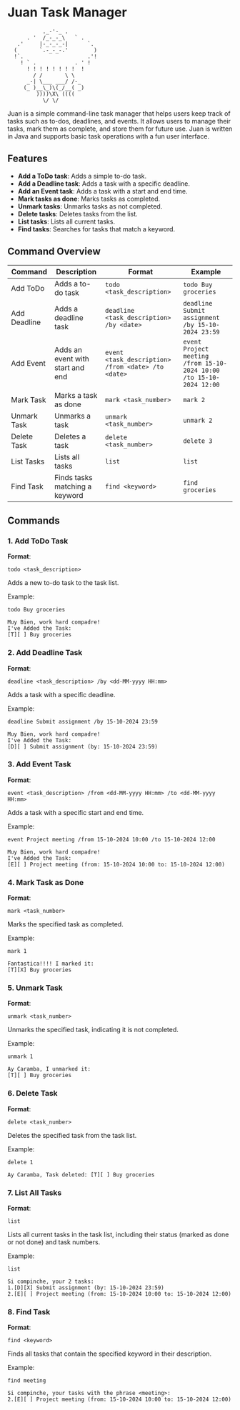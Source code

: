 # Juan Task Manager

               ._-'-_ .
          . '  /_-_-_\   ` .
       .'     |-_-_-_-|      `.
      (       `.-_-_-.'        )
      !`.                    .'!
        ! ` .            . ' !
          ! ! ! ! ! ! ! !  !
            / /       \ \
          _-| \___ ___/ /-_
         (_ )__\_)\(_/__( _)
             ))))\X\ ((((
               \/ \/ 

Juan is a simple command-line task manager that helps users keep track of tasks such as to-dos, deadlines, and events. It allows users to manage their tasks, mark them as complete, and store them for future use. Juan is written in Java and supports basic task operations with a fun user interface.

## Features

- **Add a ToDo task**: Adds a simple to-do task.
- **Add a Deadline task**: Adds a task with a specific deadline.
- **Add an Event task**: Adds a task with a start and end time.
- **Mark tasks as done**: Marks tasks as completed.
- **Unmark tasks**: Unmarks tasks as not completed.
- **Delete tasks**: Deletes tasks from the list.
- **List tasks**: Lists all current tasks.
- **Find tasks**: Searches for tasks that match a keyword.

## Command Overview

| Command      | Description                        | Format                                             | Example                                                             |
|--------------|------------------------------------|----------------------------------------------------|---------------------------------------------------------------------|
| Add ToDo     | Adds a to-do task                  | `todo <task_description>`                          | `todo Buy groceries`                                                |
| Add Deadline | Adds a deadline task               | `deadline <task_description> /by <date>`           | `deadline Submit assignment /by 15-10-2024 23:59`                   |
| Add Event    | Adds an event with start and end   | `event <task_description> /from <date> /to <date>` | `event Project meeting /from 15-10-2024 10:00 /to 15-10-2024 12:00` |
| Mark Task    | Marks a task as done               | `mark <task_number>`                               | `mark 2`                                                            |
| Unmark Task  | Unmarks a task                     | `unmark <task_number>`                             | `unmark 2`                                                          |
| Delete Task  | Deletes a task                     | `delete <task_number>`                             | `delete 3`                                                          |
| List Tasks   | Lists all tasks                    | `list`                                             | `list`                                                              |
| Find Task    | Finds tasks matching a keyword     | `find <keyword>`                                   | `find groceries`                                                    |

## Commands

### 1. Add ToDo Task

**Format**:
```
todo <task_description>
```

Adds a new to-do task to the task list.

Example:
```
todo Buy groceries

Muy Bien, work hard compadre!
I've Added the Task:
[T][ ] Buy groceries
```

### 2. Add Deadline Task

**Format**:
```
deadline <task_description> /by <dd-MM-yyyy HH:mm>
```

Adds a task with a specific deadline.

Example:
```
deadline Submit assignment /by 15-10-2024 23:59

Muy Bien, work hard compadre!
I've Added the Task:
[D][ ] Submit assignment (by: 15-10-2024 23:59)
```

### 3. Add Event Task

**Format**:
```
event <task_description> /from <dd-MM-yyyy HH:mm> /to <dd-MM-yyyy HH:mm>
```

Adds a task with a specific start and end time.

Example:
```
event Project meeting /from 15-10-2024 10:00 /to 15-10-2024 12:00

Muy Bien, work hard compadre!
I've Added the Task:
[E][ ] Project meeting (from: 15-10-2024 10:00 to: 15-10-2024 12:00)
```

### 4. Mark Task as Done

**Format**:
```
mark <task_number>
```

Marks the specified task as completed.

Example:
```
mark 1

Fantastica!!!! I marked it:
[T][X] Buy groceries
```

### 5. Unmark Task

**Format**:
```
unmark <task_number>
```

Unmarks the specified task, indicating it is not completed.

Example:
```
unmark 1

Ay Caramba, I unmarked it:
[T][ ] Buy groceries
```

### 6. Delete Task

**Format**:
```
delete <task_number>
```

Deletes the specified task from the task list.

Example:
```
delete 1

Ay Caramba, Task deleted: [T][ ] Buy groceries
```

### 7. List All Tasks

**Format**:
```
list
```

Lists all current tasks in the task list, including their status (marked as done or not done) and task numbers.

Example:
```
list

Si compinche, your 2 tasks:
1.[D][X] Submit assignment (by: 15-10-2024 23:59)
2.[E][ ] Project meeting (from: 15-10-2024 10:00 to: 15-10-2024 12:00)
```

### 8. Find Task

**Format**:
```
find <keyword>
```

Finds all tasks that contain the specified keyword in their description.

Example:
```
find meeting

Si compinche, your tasks with the phrase <meeting>:
2.[E][ ] Project meeting (from: 15-10-2024 10:00 to: 15-10-2024 12:00)
```

